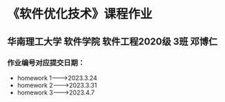 # 《软件优化技术》课程作业
## 华南理工大学 软件学院 软件工程2020级 3班 邓博仁
### 作业编号对应提交日期：
* homework 1--->2023.3.24
* homework 2--->2023.3.31
* homework 3--->2023.4.7
